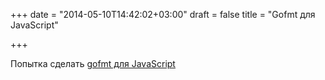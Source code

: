 +++
date = "2014-05-10T14:42:02+03:00"
draft = false
title = "Gofmt для JavaScript"

+++

<p>Попытка сделать <a href="http://kidoman.io/programming/god-save-the-js.html">gofmt для JavaScript</a></p>

